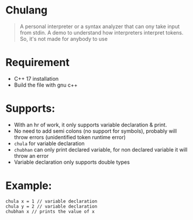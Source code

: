 # Chulang
> A personal interpreter or a syntax analyzer that can ony take input from stdin.
> A demo to understand how interpreters interpret tokens.
> So, it's not made for anybody to use

# Requirement
- C++ 17 installation
- Build the file with gnu c++

# Supports:
- With an hr of work, it only supports variable declaration & print.
- No need to add semi colons (no support for symbols), probably will throw errors (unidentified token runtime error)
- `chula` for variable declaration
- `chubhan` can only print declared variable, for non declared variable it will throw an error
- Variable declaration only supports double types 

# Example:
```
chula x = 1 // variable declaration
chula y = 2 // variable declaration
chubhan x // prints the value of x
```
